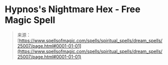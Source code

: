 <!--yml
category: 未分类
date: 2024-06-12 19:11:32
-->

# Hypnos's Nightmare Hex - Free Magic Spell

> 来源：[https://www.spellsofmagic.com/spells/spiritual_spells/dream_spells/25007/page.html#0001-01-01](https://www.spellsofmagic.com/spells/spiritual_spells/dream_spells/25007/page.html#0001-01-01)